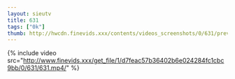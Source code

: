```yaml
--- 
layout: sieutv
title: 631
tags: ["0k"]
thumb: http://hwcdn.finevids.xxx/contents/videos_screenshots/0/631/preview.mp4.jpg
---
```

{% include video src="http://www.finevids.xxx/get_file/1/d7feac57b36402b6e024284fc1cbc9bb/0/631/631.mp4/" %} 
